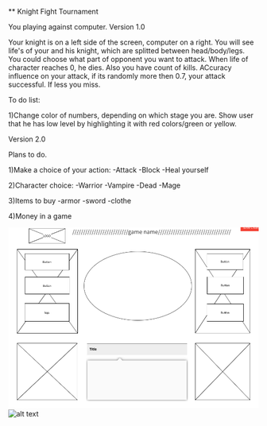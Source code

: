 ** Knight Fight Tournament


You playing against computer.
 Version 1.0 

Your knight is on a left side of the screen, computer on a right. You will see life's of your and his knight, which are splitted between head/body/legs. You could choose what part of opponent you want to attack. When life of character reaches 0, he dies. Also you have count of kills. ACcuracy influence on your attack, if its randomly more then 0.7, your attack successful. If less you miss.

To do list:

1)Change color of numbers, depending on which stage you are. Show user that he has low level by highlighting it with red colors/green or yellow.


Version 2.0

Plans to do.

1)Make a choice of your action:
-Attack
-Block
-Heal yourself

2)Character choice:
-Warrior
-Vampire
-Dead
-Mage

3)Items to buy
-armor
-sword
-clothe

4)Money in a game



![alt text](https://github.com/AlehKhvasko/KnightFight-v2.0/blob/master/assets/Screen%20Shot%202020-03-12%20at%209.17.55%20AM.png "My notes")
![alt text](https://github.com/AlehKhvasko/KnightFight-v2.0/blob/master/assets/IMG_9894%202.png "Ugly notes")










